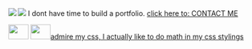 <img align="left" src="https://github-readme-stats.vercel.app/api?username=ebootdpr&show_icons=true&count_private=true&theme=gruvbox" />
<img src="https://github-readme-stats.vercel.app/api/top-langs/?username=ebootdpr&layout=compact&count_private=true&theme=gruvbox" />
I dont have time to build a portfolio.
<a href="https://www.youtube.com/watch?v=dQw4w9WgXcQ" target="_blank" rel="noopener noreferrer">click here to: CONTACT ME</a> <br>

<a href="https://mail.google.com/mail/u/0/?fs=1&tf=cm&to=rod.toobe@gmail.com" target="_blank"><img  src="https://upload.wikimedia.org/wikipedia/commons/thumb/8/8c/Gmail_Icon_%282013-2020%29.svg/1280px-Gmail_Icon_%282013-2020%29.svg.png" height="30" width="40" style="margin-bottom: 5px;" /></a>
<a href="https://wa.me/543435202921" height="30" width="40" style="margin-bottom: 5px;" target="_blank"><img  src="https://upload.wikimedia.org/wikipedia/commons/thumb/6/6b/WhatsApp.svg/512px-WhatsApp.svg.png" height="30" width="40" style="margin-bottom: 5px;" />admire my css, I actually like to do math in my css stylings</a>

